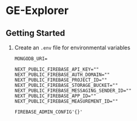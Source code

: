 # GE-Explorer

## Getting Started

1. Create an `.env` file for environmental variables

   ```
   MONGODB_URI=

   NEXT_PUBLIC_FIREBASE_API_KEY=""
   NEXT_PUBLIC_FIREBASE_AUTH_DOMAIN=""
   NEXT_PUBLIC_FIREBASE_PROJECT_ID=""
   NEXT_PUBLIC_FIREBASE_STORAGE_BUCKET=""
   NEXT_PUBLIC_FIREBASE_MESSAGING_SENDER_ID=""
   NEXT_PUBLIC_FIREBASE_APP_ID=""
   NEXT_PUBLIC_FIREBASE_MEASUREMENT_ID=""

   FIREBASE_ADMIN_CONFIG'{}'
   ```
